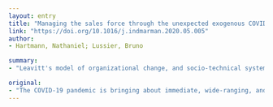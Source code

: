 ```yaml
---
layout: entry
title: "Managing the sales force through the unexpected exogenous COVID-19 crisis"
link: "https://doi.org/10.1016/j.indmarman.2020.05.005"
author:
- Hartmann, Nathaniel; Lussier, Bruno

summary:
- "Leavitt's model of organizational change, and socio-technical systems theory, point to the importance of considering four inter-related social (i.e., human and structure) and technical variables when examining organizational change. We recognize that change to one variable can be predicated upon and/or bring about change to other variables. The COVID-19 pandemic is bringing about immediate, wide-ranging, and severe challenges for many B2B sales forces."

original:
- "The COVID-19 pandemic is bringing about immediate, wide-ranging, and severe challenges for many B2B sales forces. Such challenges call attention to the importance of frameworks that can be applied to aid sales managers in understanding the impact of and responses to COVID-19. Leavitt's model of organizational change, and socio-technical systems theory, point to the importance of considering four inter-related social (i.e., human and structure) and technical (i.e., task and technology) variables when examining organizational change, and recognizing that change to one variable can be predicated upon and/or bring about change to other variables. We tailor Leavitt's model to the B2B sales context and recognize the potential for exogenous shocks such as COVID-19 to impact each variable. In doing so, we conduct a review of practitioner-oriented articles, interviews with key informants working for B2B organizations, and a webinar with sales professionals. These efforts lead to a rich discussion and set of considerations that can help B2B sales forces better understand and respond to the COVID-19 pandemic and other crises."
---
```


